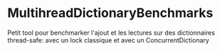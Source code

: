 # MultihreadDictionaryBenchmarks
Petit tool pour benchmarker l'ajout et les lectures sur des dictionnaires thread-safe: avec un lock classique et avec un ConcurrentDictionary
